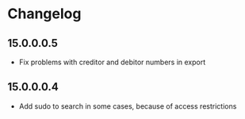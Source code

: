 # Changelog

## 15.0.0.0.5
- Fix problems with creditor and debitor numbers in export

## 15.0.0.0.4
- Add sudo to search in some cases, because of access restrictions
